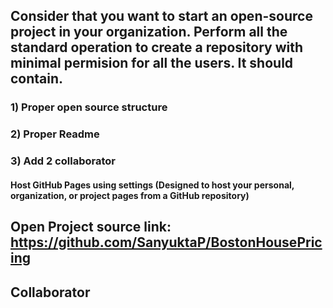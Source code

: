## Consider that you want to start an open-source project in your organization. Perform all the standard operation to create a repository with minimal permision for all the users. It should contain.
### 1) Proper open source structure
### 2) Proper Readme
### 3) Add 2 collaborator
#### Host GitHub Pages using settings (Designed to host your personal, organization, or project pages from a GitHub repository)

## Open Project source link: https://github.com/SanyuktaP/BostonHousePricing

## Collaborator
